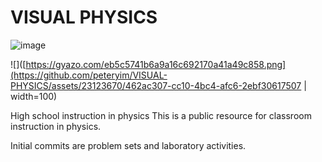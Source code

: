 # VISUAL PHYSICS

![image](https://github.com/peteryim/VISUAL-PHYSICS/assets/23123670/462ac307-cc10-4bc4-afc6-2ebf30617507)

![]([https://gyazo.com/eb5c5741b6a9a16c692170a41a49c858.png](https://github.com/peteryim/VISUAL-PHYSICS/assets/23123670/462ac307-cc10-4bc4-afc6-2ebf30617507 | width=100)

High school instruction in physics
This is a public resource for classroom instruction in physics.

Initial commits are problem sets and laboratory activities.
